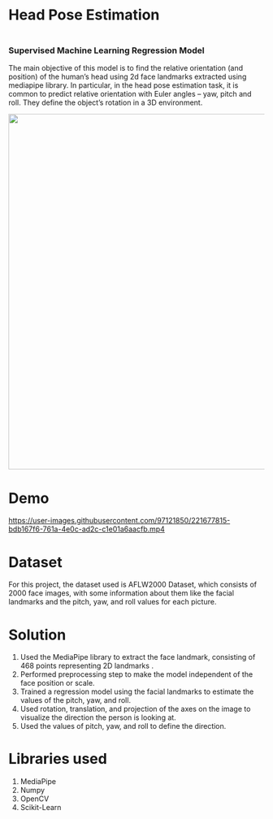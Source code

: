 # Head Pose Estimation
### <br>Supervised Machine Learning Regression Model</br>
The main objective of this model is to find the relative orientation (and position) of the human’s head using 2d face landmarks extracted using mediapipe library. In particular, in the head pose estimation task, it is common to predict relative orientation with Euler angles – yaw, pitch and roll. They define the object’s rotation in a 3D environment.
<p align="center">
    <img width="700" src="https://user-images.githubusercontent.com/97121850/221661146-b65ead74-749b-4ac0-8262-e3b55b0dc400.jpg">
</p>

# Demo
https://user-images.githubusercontent.com/97121850/221677815-bdb167f6-761a-4e0c-ad2c-c1e01a6aacfb.mp4

# Dataset
For this project, the dataset used is AFLW2000 Dataset, which consists of 2000 face images, with some information about them like the facial landmarks and the pitch, yaw, and roll values for each picture.

# Solution
1. Used the MediaPipe library to extract the face landmark, consisting of 468 points representing 2D landmarks .
2. Performed preprocessing step to make the model independent of the face position or scale.
3. Trained a regression model using the facial landmarks to estimate the values of the pitch, yaw, and roll.
4. Used rotation, translation, and projection of the axes on the image to visualize the direction the person is looking at.
5. Used the values of pitch, yaw, and roll to define the direction.

# Libraries used
1. MediaPipe
2. Numpy
3. OpenCV
4. Scikit-Learn
